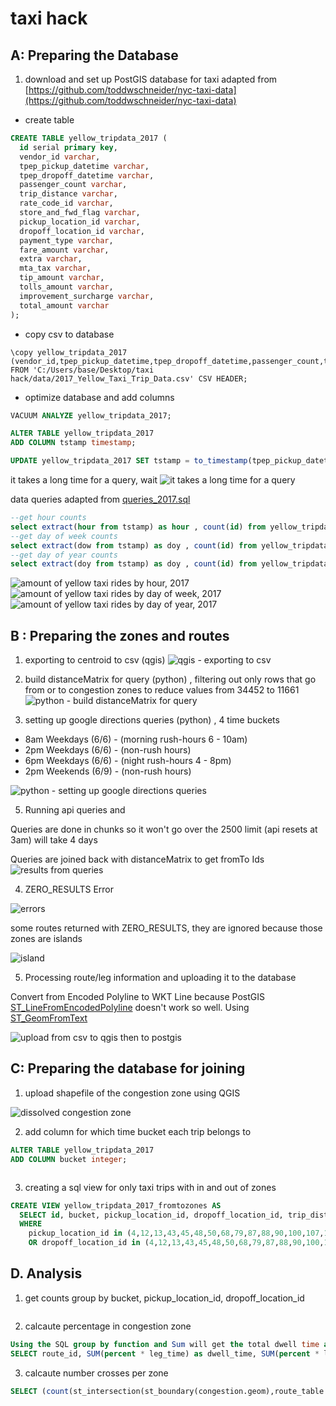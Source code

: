 # taxi hack

## A: Preparing the Database

1. download and set up PostGIS database for taxi 
adapted from [https://github.com/toddwschneider/nyc-taxi-data](https://github.com/toddwschneider/nyc-taxi-data)

- create table
```sql
CREATE TABLE yellow_tripdata_2017 (
  id serial primary key,
  vendor_id varchar,
  tpep_pickup_datetime varchar,
  tpep_dropoff_datetime varchar,
  passenger_count varchar,
  trip_distance varchar,
  rate_code_id varchar,
  store_and_fwd_flag varchar,
  pickup_location_id varchar,
  dropoff_location_id varchar,
  payment_type varchar,
  fare_amount varchar,
  extra varchar,
  mta_tax varchar,
  tip_amount varchar,
  tolls_amount varchar,
  improvement_surcharge varchar,
  total_amount varchar
);

```

- copy csv to database
```
\copy yellow_tripdata_2017 (vendor_id,tpep_pickup_datetime,tpep_dropoff_datetime,passenger_count,trip_distance,rate_code_id,store_and_fwd_flag,pickup_location_id,dropoff_location_id,payment_type,fare_amount,extra,mta_tax,tip_amount,tolls_amount,improvement_surcharge,total_amount) FROM 'C:/Users/base/Desktop/taxi hack/data/2017_Yellow_Taxi_Trip_Data.csv' CSV HEADER;
```
- optimize database and add columns
```sql
VACUUM ANALYZE yellow_tripdata_2017;

ALTER TABLE yellow_tripdata_2017
ADD COLUMN tstamp timestamp;

UPDATE yellow_tripdata_2017 SET tstamp = to_timestamp(tpep_pickup_datetime, 'MM/DD/YYYY HH:MI:SS AM');
```
it takes a long time for a query, wait
![it takes a long time for a query](images/bigdata.png)

data queries adapted from [queries_2017.sql](https://github.com/toddwschneider/nyc-taxi-data/blob/master/analysis/2017_update/queries_2017.sql)

```sql
--get hour counts 
select extract(hour from tstamp) as hour , count(id) from yellow_tripdata_2017 group by hour
--get day of week counts
select extract(dow from tstamp) as doy , count(id) from yellow_tripdata_2017 group by doy
--get day of year counts
select extract(doy from tstamp) as doy , count(id) from yellow_tripdata_2017 group by doy
```
![amount of yellow taxi rides by hour, 2017](images/taxi_hour.png)
![amount of yellow taxi rides by day of week, 2017](images/taxi_dow.png)
![amount of yellow taxi rides by day of year, 2017](images/taxi_doy.png)

## B : Preparing the zones and routes

1. exporting to centroid to csv (qgis)
![qgis - exporting to csv](images/1.png)

2. build distanceMatrix for query (python) , filtering out only rows that go from or to congestion zones to reduce values from 34452 to 11661
![python - build distanceMatrix for query](images/2.png)

3. setting up google directions queries (python) , 4 time buckets 
- 8am Weekdays (6/6) - (morning rush-hours 6 - 10am)
- 2pm Weekdays (6/6) - (non-rush hours)
- 6pm Weekdays (6/6) - (night rush-hours 4 - 8pm)
- 2pm Weekends (6/9) - (non-rush hours)

![python - setting up google directions queries](images/3.png)


5. Running api queries and

Queries are done in chunks so it won't go over the 2500 limit (api resets at 3am) will take 4 days

Queries are joined back with distanceMatrix to get fromTo Ids
![results from queries](images/4.png)

4. ZERO_RESULTS Error

![errors](images/5.png)

some routes returned with ZERO_RESULTS, they are ignored because those zones are islands

![island](images/6.png)


5. Processing route/leg information and uploading it to the database

Convert from Encoded Polyline to WKT Line because PostGIS [ST_LineFromEncodedPolyline](https://postgis.net/docs/ST_LineFromEncodedPolyline.html) doesn't work so well. Using [ST_GeomFromText](http://postgis.net/docs/ST_GeomFromText.html)

![upload from csv to qgis then to postgis](images/7.png)

<!-- 
```sql
CREATE TABLE legs (
  id serial primary key,
  distance bigint,
  duration bigint,
  fromID integer,
  instructions varchar,
  polyline varchar,
  timeBucketId integer,
  toID integer,
  geom geometry
);

\copy legs (id,distance,duration,fromID,instructions,polyline,timeBucketId,toID) FROM 'C:/Users/base/Desktop/taxi hack/data/2017_Yellow_Taxi_Trip_Data.csv' CSV HEADER;

UPDATE legs SET geom = ST_GeomFromText(polyline,4269);

CREATE INDEX index_legs_on_geom ON legs USING geom;
VACUUM ANALYZE legs;
``` -->


## C: Preparing the database for joining

1. upload shapefile of the congestion zone using QGIS

![dissolved congestion zone](images/zone.png)

2. add column for which time bucket each trip belongs to

```sql
ALTER TABLE yellow_tripdata_2017
ADD COLUMN bucket integer;



```
3. creating a sql view for only taxi trips with in and out of zones

```sql
CREATE VIEW yellow_tripdata_2017_fromtozones AS 
  SELECT id, bucket, pickup_location_id, dropoff_location_id, trip_distance FROM yellow_tripdata_2017 
  WHERE 
    pickup_location_id in (4,12,13,43,45,48,50,68,79,87,88,90,100,107,113,114,125,137,140,141,142,143,144,148,158,161,162,163,164,170,186,209,211,224,229,230,231,232,233,234,236,237,238,239,246,249,261,262,263) 
    OR dropoff_location_id in (4,12,13,43,45,48,50,68,79,87,88,90,100,107,113,114,125,137,140,141,142,143,144,148,158,161,162,163,164,170,186,209,211,224,229,230,231,232,233,234,236,237,238,239,246,249,261,262,263) 

```


## D. Analysis

1. get counts group by bucket, pickup_location_id, dropoff_location_id

```sql

```

2. calcaute percentage in congestion zone

```sql
Using the SQL group by function and Sum will get the total dwell time and distance of each route
SELECT route_id, SUM(percent * leg_time) as dwell_time, SUM(percent * leg_distance) as dwell time FROM leg_table GROUP BY route_id
```

3. calcaute number crosses per zone

```sql
SELECT (count(st_intersection(st_boundary(congestion.geom),route_table.route_geom))).geom AS points FROM route_table, congestion WHERE st_intersects(congestion.geom,route_table.route_geom);
```
